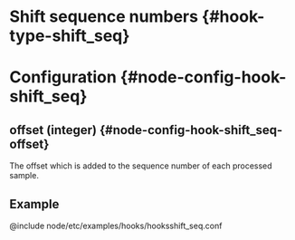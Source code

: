 # Shift sequence numbers {#hook-type-shift_seq}

# Configuration {#node-config-hook-shift_seq}

## offset (integer) {#node-config-hook-shift_seq-offset}

The offset which is added to the sequence number of each processed sample.

## Example

@include node/etc/examples/hooks/hooksshift_seq.conf

